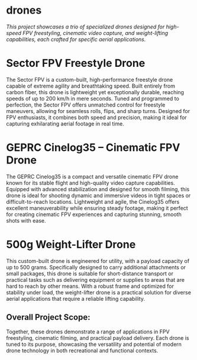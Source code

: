 # drones

*This project showcases a trio of specialized drones designed for high-speed FPV freestyling, cinematic video capture, and weight-lifting capabilities, each crafted for specific aerial applications.*

# Sector FPV Freestyle Drone
The Sector FPV is a custom-built, high-performance freestyle drone capable of extreme agility and breathtaking speed. Built entirely from carbon fiber, this drone is lightweight yet exceptionally durable, reaching speeds of up to 200 km/h in mere seconds. Tuned and programmed to perfection, the Sector FPV offers unmatched control for freestyle maneuvers, allowing for seamless rolls, flips, and sharp turns. Designed for FPV enthusiasts, it combines both speed and precision, making it ideal for capturing exhilarating aerial footage in real time.

# GEPRC Cinelog35 – Cinematic FPV Drone
The GEPRC Cinelog35 is a compact and versatile cinematic FPV drone known for its stable flight and high-quality video capture capabilities. Equipped with advanced stabilization and designed for smooth filming, this drone is ideal for shooting dynamic and immersive videos in tight spaces or difficult-to-reach locations. Lightweight and agile, the Cinelog35 offers excellent maneuverability while ensuring steady footage, making it perfect for creating cinematic FPV experiences and capturing stunning, smooth shots with ease.

# 500g Weight-Lifter Drone
This custom-built drone is engineered for utility, with a payload capacity of up to 500 grams. Specifically designed to carry additional attachments or small packages, this drone is suitable for short-distance transport or practical tasks such as delivering equipment or supplies to areas that are hard to reach by other means. With a robust frame and optimized for stability under load, the weight-lifter drone is a practical solution for diverse aerial applications that require a reliable lifting capability.

## Overall Project Scope:
Together, these drones demonstrate a range of applications in FPV freestyling, cinematic filming, and practical payload delivery. Each drone is tuned to its purpose, showcasing the versatility and potential of modern drone technology in both recreational and functional contexts.
